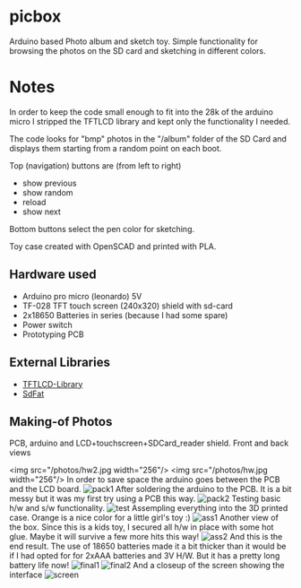 # picbox
Arduino based Photo album and sketch toy. 
Simple functionality for browsing the photos on the SD card and sketching in different colors.

# Notes
In order to keep the code small enough to fit into the 28k of the arduino micro 
I stripped the TFTLCD library and kept only the functionality I needed.

The code looks for "bmp" photos in the "/album" folder of the SD Card and 
displays them starting from a random point on each boot.

Top (navigation) buttons are (from left to right) 
- show previous
- show random
- reload
- show next

Bottom buttons select the pen color for sketching.

Toy case created with OpenSCAD and printed with PLA.

## Hardware used
- Arduino pro micro (leonardo) 5V
- TF-028 TFT touch screen (240x320) shield with sd-card
- 2x18650 Batteries in series (because I had some spare)
- Power switch
- Prototyping PCB 

## External Libraries
- [TFTLCD-Library](https://github.com/adafruit/TFTLCD-Library)
- [SdFat](https://github.com/greiman/SdFat)



## Making-of Photos
PCB, arduino and LCD+touchscreen+SDCard_reader shield. Front and back views
<!--![hw2](/photos/hw2.jpg) ![hw](/photos/hw.jpg)-->
<img src="/photos/hw2.jpg width="256"/> <img src="/photos/hw.jpg width="256"/> 
In order to save space the arduino goes between the PCB and the LCD board.
![pack1](/photos/pack1.jpg)
After soldering the arduino to the PCB. It is a bit messy but it was my first try using a PCB this way.
![pack2](/photos/pack2.jpg)
Testing basic h/w and s/w functionality.
![test](/photos/test.jpg)
Assempling everything into the 3D printed case. Orange is a nice color for a little girl's toy :)
![ass1](/photos/ass1.jpg)
Another view of the box. Since this is a kids toy, I secured all h/w in place with some hot glue. Maybe it will survive a few more hits this way!
![ass2](/photos/ass2.jpg)
And this is the end result. The use of 18650 batteries made it a bit thicker than it would be if I had opted for for 2xAAA batteries and 3V H/W. But it has a pretty long battery life now!
![final1](/photos/final1.jpg) ![final2](/photos/final2.jpg)
And a closeup of the screen showing the interface
![screen](/photos/screen.jpg)

